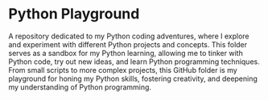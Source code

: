 # Python Playground
A repository dedicated to my Python coding adventures, where I explore and experiment with different Python projects and concepts. This folder serves as a sandbox for my Python learning, allowing me to tinker with Python code, try out new ideas, and learn Python programming techniques. From small scripts to more complex projects, this GitHub folder is my playground for honing my Python skills, fostering creativity, and deepening my understanding of Python programming.
